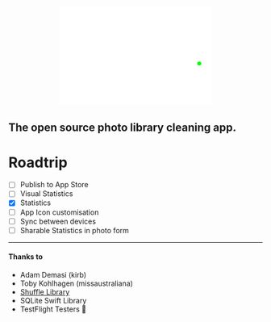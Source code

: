 <center><img src="swiped./swippy.png" alt="drawing" width="300"/></center>

## The open source photo library cleaning app.

# Roadtrip
- [ ] Publish to App Store
- [ ] Visual Statistics
- [x] Statistics
- [ ] App Icon customisation
- [ ] Sync between devices
- [ ] Sharable Statistics in photo form

---
#### Thanks to
- Adam Demasi (kirb)
- Toby Kohlhagen (missaustraliana)
- [Shuffle Library](https://github.com/mac-gallagher/Shuffle)
- SQLite Swift Library
- TestFlight Testers 💞
